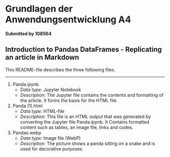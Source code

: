 # **Grundlagen der Anwendungsentwicklung A4**
**Submitted by 108564**
## Introduction to Pandas DataFrames - Replicating an article in Markdown
This README-file describes the three following files.
**************************************************************************
1. Panda.ipynb
    - *Data type:* Jupyter Notebook
    - *Description:* The Jupyter file contains the contents and formatting of the article. It forms the basis for the HTML file.
2. Panda (1).html
    - *Data type:* HTML-file
    - *Description:* This file is an HTML output that was generated by converting the Jupyter file Panda.ipynb. It Contains formatted content such as tables, an image file, links and codes.
3. Pandas.webp
    - *Data type:* Image file (WebP)
    - *Description:* The picture shows a panda sitting on a snake and is used for decorative purposes.